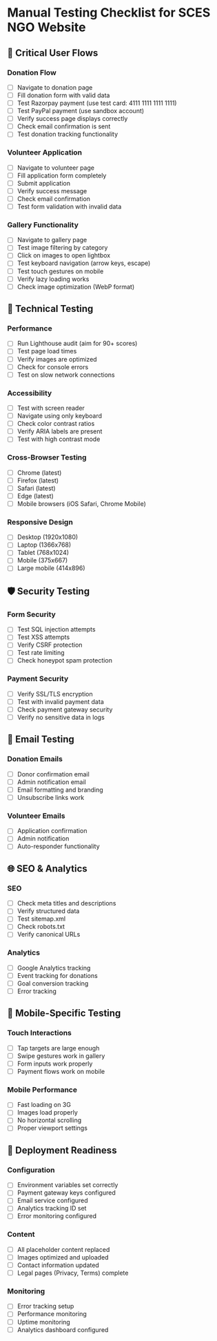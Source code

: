 
# Manual Testing Checklist for SCES NGO Website

## 🎯 Critical User Flows

### Donation Flow
- [ ] Navigate to donation page
- [ ] Fill donation form with valid data
- [ ] Test Razorpay payment (use test card: 4111 1111 1111 1111)
- [ ] Test PayPal payment (use sandbox account)
- [ ] Verify success page displays correctly
- [ ] Check email confirmation is sent
- [ ] Test donation tracking functionality

### Volunteer Application
- [ ] Navigate to volunteer page
- [ ] Fill application form completely
- [ ] Submit application
- [ ] Verify success message
- [ ] Check email confirmation
- [ ] Test form validation with invalid data

### Gallery Functionality
- [ ] Navigate to gallery page
- [ ] Test image filtering by category
- [ ] Click on images to open lightbox
- [ ] Test keyboard navigation (arrow keys, escape)
- [ ] Test touch gestures on mobile
- [ ] Verify lazy loading works
- [ ] Check image optimization (WebP format)

## 🔧 Technical Testing

### Performance
- [ ] Run Lighthouse audit (aim for 90+ scores)
- [ ] Test page load times
- [ ] Verify images are optimized
- [ ] Check for console errors
- [ ] Test on slow network connections

### Accessibility
- [ ] Test with screen reader
- [ ] Navigate using only keyboard
- [ ] Check color contrast ratios
- [ ] Verify ARIA labels are present
- [ ] Test with high contrast mode

### Cross-Browser Testing
- [ ] Chrome (latest)
- [ ] Firefox (latest)
- [ ] Safari (latest)
- [ ] Edge (latest)
- [ ] Mobile browsers (iOS Safari, Chrome Mobile)

### Responsive Design
- [ ] Desktop (1920x1080)
- [ ] Laptop (1366x768)
- [ ] Tablet (768x1024)
- [ ] Mobile (375x667)
- [ ] Large mobile (414x896)

## 🛡️ Security Testing

### Form Security
- [ ] Test SQL injection attempts
- [ ] Test XSS attempts
- [ ] Verify CSRF protection
- [ ] Test rate limiting
- [ ] Check honeypot spam protection

### Payment Security
- [ ] Verify SSL/TLS encryption
- [ ] Test with invalid payment data
- [ ] Check payment gateway security
- [ ] Verify no sensitive data in logs

## 📧 Email Testing

### Donation Emails
- [ ] Donor confirmation email
- [ ] Admin notification email
- [ ] Email formatting and branding
- [ ] Unsubscribe links work

### Volunteer Emails
- [ ] Application confirmation
- [ ] Admin notification
- [ ] Auto-responder functionality

## 🌐 SEO & Analytics

### SEO
- [ ] Check meta titles and descriptions
- [ ] Verify structured data
- [ ] Test sitemap.xml
- [ ] Check robots.txt
- [ ] Verify canonical URLs

### Analytics
- [ ] Google Analytics tracking
- [ ] Event tracking for donations
- [ ] Goal conversion tracking
- [ ] Error tracking

## 📱 Mobile-Specific Testing

### Touch Interactions
- [ ] Tap targets are large enough
- [ ] Swipe gestures work in gallery
- [ ] Form inputs work properly
- [ ] Payment flows work on mobile

### Mobile Performance
- [ ] Fast loading on 3G
- [ ] Images load properly
- [ ] No horizontal scrolling
- [ ] Proper viewport settings

## 🚀 Deployment Readiness

### Configuration
- [ ] Environment variables set correctly
- [ ] Payment gateway keys configured
- [ ] Email service configured
- [ ] Analytics tracking ID set
- [ ] Error monitoring configured

### Content
- [ ] All placeholder content replaced
- [ ] Images optimized and uploaded
- [ ] Contact information updated
- [ ] Legal pages (Privacy, Terms) complete

### Monitoring
- [ ] Error tracking setup
- [ ] Performance monitoring
- [ ] Uptime monitoring
- [ ] Analytics dashboard configured
